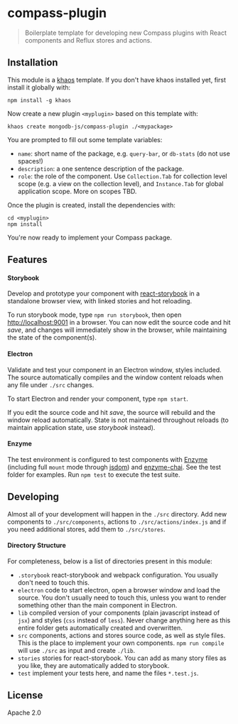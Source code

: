# compass-plugin

> Boilerplate template for developing new Compass plugins with React components
and Reflux stores and actions.

## Installation

This module is a [khaos][khaos] template. If you don't have khaos installed yet, first install it globally with:

```
npm install -g khaos
```

Now create a new plugin `<myplugin>` based on this template with:

```
khaos create mongodb-js/compass-plugin ./<mypackage>
```

You are prompted to fill out some template variables:

- `name`: short name of the package, e.g. `query-bar`, or `db-stats` (do not use spaces!)
- `description`: a one sentence description of the package.
- `role`: the role of the component. Use `Collection.Tab` for collection level scope (e.g. a view
  on the collection level), and `Instance.Tab` for global application scope. More on scopes TBD.

Once the plugin is created, install the dependencies with:

```
cd <myplugin>
npm install
```

You're now ready to implement your Compass package.

## Features

#### Storybook

Develop and prototype your component with [react-storybook][react-storybook] in a standalone browser view, with linked stories and hot reloading.

To run storybook mode, type `npm run storybook`, then open
[http://localhost:9001](http://localhost:9001) in a browser. You can now edit the source code and hit _save_, and changes will immediately show in the browser, while maintaining the state of the component(s).

#### Electron

Validate and test your component in an Electron window, styles included. The source automatically compiles and the window content reloads when any file under `./src` changes.

To start Electron and render your component, type `npm start`.

If you edit the source code and hit _save_, the source will rebuild and the window reload automatically. State is not maintained throughout reloads (to maintain application state, use _storybook_ instead).

#### Enzyme

The test environment is configured to test components with [Enzyme][enzyme] (including full `mount` mode through [jsdom][jsdom]) and [enzyme-chai][enzyme-chai]. See the test folder for examples. Run `npm test` to execute the test suite.

## Developing

Almost all of your development will happen in the `./src` directory. Add new components
to `./src/components`, actions to `./src/actions/index.js` and if you need additional stores, add them to `./src/stores`.

#### Directory Structure

For completeness, below is a list of directories present in this module:

- `.storybook` react-storybook and webpack configuration. You usually don't need to touch this.
- `electron` code to start electron, open a browser window and load the source. You don't usually need to touch this, unless you want to render something other than the main component in Electron.
- `lib` compiled version of your components (plain javascript instead of `jsx`) and styles (`css` instead of `less`). Never change anything here as this entire folder gets automatically created and overwritten.
- `src` components, actions and stores source code, as well as style files. This is the place to implement your own components. `npm run compile` will use `./src` as input and create `./lib`.
- `stories` stories for react-storybook. You can add as many story files as you like, they are automatically added to storybook.
- `test` implement your tests here, and name the files `*.test.js`.


## License

Apache 2.0

[react-storybook]: https://github.com/kadirahq/react-storybook
[khaos]: http://khaos.io/
[enzyme]: http://airbnb.io/enzyme/
[enzyme-chai]: https://github.com/producthunt/chai-enzyme
[jsdom]: https://github.com/tmpvar/jsdom
